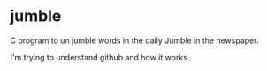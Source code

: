 # jumble
C program to un jumble words in the daily Jumble in the newspaper.

I'm trying to understand github and how it works.
